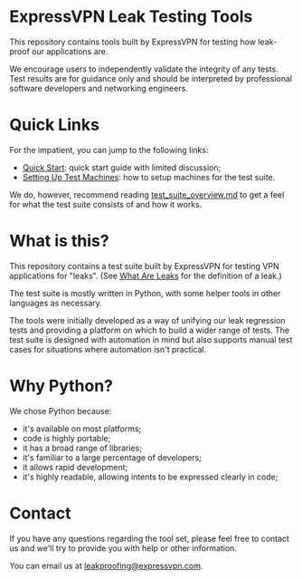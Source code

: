 # ExpressVPN Leak Testing Tools

This repository contains tools built by ExpressVPN for testing how leak-proof our applications are.

We encourage users to independently validate the integrity of any tests. Test results are for guidance only and should be interpreted by professional software developers and networking engineers.

# Quick Links

For the impatient, you can jump to the following links:

* [Quick Start](docs/quick_start.md): quick start guide with limited discussion;
* [Setting Up Test Machines](docs/setting_up_test_machines.md): how to setup machines for the
  test suite.

We do, however, recommend reading [test_suite_overview.md](docs/test_suite_overview.md) to get a
feel for what the test suite consists of and how it works.

# What is this?

This repository contains a test suite built by ExpressVPN for testing VPN applications for "leaks".
(See [What Are Leaks](docs/what_are_leaks.md) for the definition of a leak.)

The test suite is mostly written in Python, with some helper tools in other languages as necessary.

The tools were initially developed as a way of unifying our leak regression tests and providing a
platform on which to build a wider range of tests. The test suite is designed with automation in
mind but also supports manual test cases for situations where automation isn't practical.

# Why Python?

We chose Python because:

* it's available on most platforms;
* code is highly portable;
* it has a broad range of libraries;
* it's familiar to a large percentage of developers;
* it allows rapid development;
* it's highly readable, allowing intents to be expressed clearly in code;

# Contact

If you have any questions regarding the tool set, please feel free to contact us and we'll try to
provide you with help or other information.

You can email us at leakproofing@expressvpn.com.

